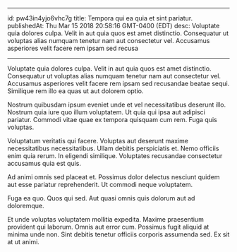 
---
id: pw43in4yjo6vhc7g
title: Tempora qui ea quia et sint pariatur.
publishedAt: Thu Mar 15 2018 20:58:16 GMT-0400 (EDT)
desc: Voluptate quia dolores culpa. Velit in aut quia quos est amet distinctio. Consequatur ut voluptas alias numquam tenetur nam aut consectetur vel. Accusamus asperiores velit facere rem ipsam sed recusa

---



Voluptate quia dolores culpa. Velit in aut quia quos est amet distinctio. Consequatur ut voluptas alias numquam tenetur nam aut consectetur vel. Accusamus asperiores velit facere rem ipsam sed recusandae beatae sequi. Similique rem illo ea quas ut aut dolorem optio.
 Nostrum quibusdam ipsum eveniet unde et vel necessitatibus deserunt illo. Nostrum quia iure quo illum voluptatem. Ut quia qui ipsa aut adipisci pariatur. Commodi vitae quae ex tempora quisquam cum rem. Fuga quis voluptas.
 Voluptatum veritatis qui facere. Voluptas aut deserunt maxime necessitatibus necessitatibus. Ullam debitis perspiciatis et. Nemo officiis enim quia rerum. In eligendi similique. Voluptates recusandae consectetur accusamus quia est quis.


Ad animi omnis sed placeat et. Possimus dolor delectus nesciunt quidem aut esse pariatur reprehenderit. Ut commodi neque voluptatem.
 Fuga ea quo. Quos qui sed. Aut quasi omnis quis dolorum aut ad doloremque.
 Et unde voluptas voluptatem mollitia expedita. Maxime praesentium provident qui laborum. Omnis aut error cum. Possimus fugit aliquid at minima unde non. Sint debitis tenetur officiis corporis assumenda sed. Ex sit at ut animi.

